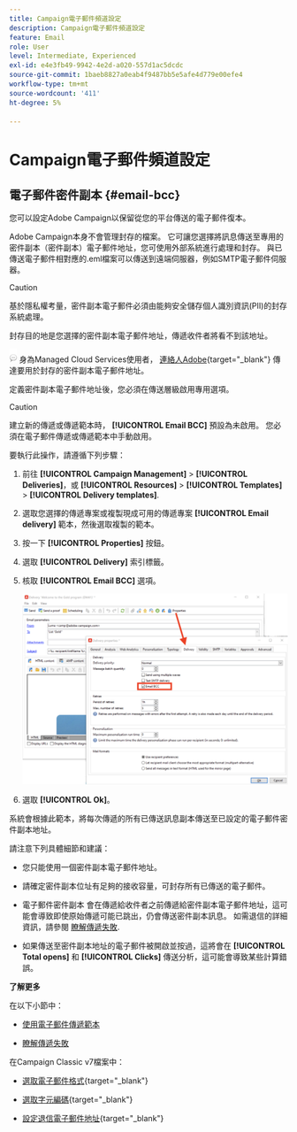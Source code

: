 ```yaml
---
title: Campaign電子郵件頻道設定
description: Campaign電子郵件頻道設定
feature: Email
role: User
level: Intermediate, Experienced
exl-id: e4e3fb49-9942-4e2d-a020-557d1ac5dcdc
source-git-commit: 1baeb8827a0eab4f9487bb5e5afe4d779e00efe4
workflow-type: tm+mt
source-wordcount: '411'
ht-degree: 5%

---
```


# Campaign電子郵件頻道設定

## 電子郵件密件副本 {#email-bcc}

<!--
>[!NOTE]
>
>This capability is available starting Campaign v8.3. To check your version, refer to [this section](../start/compatibility-matrix.md#how-to-check-your-campaign-version-and-buildversion)-->

您可以設定Adobe Campaign以保留從您的平台傳送的電子郵件復本。

Adobe Campaign本身不會管理封存的檔案。 它可讓您選擇將訊息傳送至專用的密件副本（密件副本）電子郵件地址，您可使用外部系統進行處理和封存。 與已傳送電子郵件相對應的.eml檔案可以傳送到遠端伺服器，例如SMTP電子郵件伺服器。

>[!CAUTION]
>
>基於隱私權考量，密件副本電子郵件必須由能夠安全儲存個人識別資訊(PII)的封存系統處理。

封存目的地是您選擇的密件副本電子郵件地址，傳遞收件者將看不到該地址。

![](../assets/do-not-localize/speech.png)  身為Managed Cloud Services使用者， [連絡人Adobe](../start/campaign-faq.md#support){target="_blank"} 傳達要用於封存的密件副本電子郵件地址。

定義密件副本電子郵件地址後，您必須在傳送層級啟用專用選項。

>[!CAUTION]
>
>建立新的傳遞或傳遞範本時， **[!UICONTROL Email BCC]** 預設為未啟用。 您必須在電子郵件傳遞或傳遞範本中手動啟用。


要執行此操作，請遵循下列步驟：

1. 前往 **[!UICONTROL Campaign Management]** > **[!UICONTROL Deliveries]**，或 **[!UICONTROL Resources]** > **[!UICONTROL Templates]** > **[!UICONTROL Delivery templates]**.
1. 選取您選擇的傳遞專案或複製現成可用的傳遞專案 **[!UICONTROL Email delivery]** 範本，然後選取複製的範本。
1. 按一下 **[!UICONTROL Properties]** 按鈕。
1. 選取 **[!UICONTROL Delivery]** 索引標籤。
1. 核取 **[!UICONTROL Email BCC]** 選項。

   ![](assets/email-bcc.png)

1. 選取 **[!UICONTROL Ok]**。

系統會根據此範本，將每次傳遞的所有已傳送訊息副本傳送至已設定的電子郵件密件副本地址。

請注意下列具體細節和建議：

* 您只能使用一個密件副本電子郵件地址。

* 請確定密件副本位址有足夠的接收容量，可封存所有已傳送的電子郵件。

* 電子郵件密件副本 <!--with Enhanced MTA--> 會在傳遞給收件者之前傳遞給密件副本電子郵件地址，這可能會導致即使原始傳遞可能已跳出，仍會傳送密件副本訊息。 如需退信的詳細資訊，請參閱 [瞭解傳遞失敗](../send/delivery-failures.md).

* 如果傳送至密件副本地址的電子郵件被開啟並按過，這將會在 **[!UICONTROL Total opens]** 和 **[!UICONTROL Clicks]** 傳送分析，這可能會導致某些計算錯誤。

<!--Only successfully sent emails are taken in account, bounces are not.-->

**了解更多**

在以下小節中：

* [使用電子郵件傳遞範本](../send/create-templates.md)

* [瞭解傳遞失敗](../send/delivery-failures.md)


在Campaign Classic v7檔案中：

* [選取電子郵件格式](https://experienceleague.adobe.com/docs/campaign-classic/using/sending-messages/sending-emails/sending-an-email/email-parameters.html#selecting-message-formats){target="_blank"}

* [選取字元編碼](https://experienceleague.adobe.com/docs/campaign-classic/using/sending-messages/sending-emails/sending-an-email/email-parameters.html#character-encoding){target="_blank"}

* [設定退信電子郵件地址](https://experienceleague.adobe.com/docs/campaign-classic/using/sending-messages/sending-emails/sending-an-email/email-parameters.html#managing-bounce-emails){target="_blank"}

